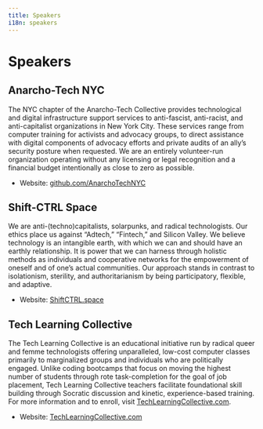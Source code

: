```yaml
---
title: Speakers
i18n: speakers
---
```


# Speakers

## Anarcho-Tech NYC

The NYC chapter of the Anarcho-Tech Collective provides technological and digital infrastructure support services to anti-fascist, anti-racist, and anti-capitalist organizations in New York City. These services range from computer training for activists and advocacy groups, to direct assistance with digital components of advocacy efforts and private audits of an ally’s security posture when requested. We are an entirely volunteer-run organization operating without any licensing or legal recognition and a financial budget intentionally as close to zero as possible.

* Website: [github.com/AnarchoTechNYC](https://github.com/AnarchoTechNYC/meta/wiki)

## Shift-CTRL Space

We are anti-(techno)capitalists, solarpunks, and radical technologists. Our ethics place us against “Adtech,” “Fintech,” and Silicon Valley. We believe technology is an intangible earth, with which we can and should have an earthly relationship. It is power that we can harness through holistic methods as individuals and cooperative networks for the empowerment of oneself and of one’s actual communities. Our approach stands in contrast to isolationism, sterility, and authoritarianism by being participatory, flexible, and adaptive.

* Website: [ShiftCTRL.space](https://shiftctrl.space/)

## Tech Learning Collective

The Tech Learning Collective is an educational initiative run by radical queer and femme technologists offering unparalleled, low-cost computer classes primarily to marginalized groups and individuals who are politically engaged. Unlike coding bootcamps that focus on moving the highest number of students through rote task-completion for the goal of job placement, Tech Learning Collective teachers facilitate foundational skill building through Socratic discussion and kinetic, experience-based training. For more information and to enroll, visit [TechLearningCollective.com](https://techlearningcollective.com/).

* Website: [TechLearningCollective.com](https://techlearningcollective.com/)
